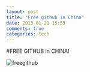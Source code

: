 ```yaml
---
layout: post
title: "Free github in China"
date: 2013-01-21 15:53
comments: true
categories: tech
---
```

#FREE GITHUB in CHINA!

<!--more-->

![freegithub](http://pic.yupoo.com/lankyzheng/CAdhRpKi/medish.jpg "freegithub")
